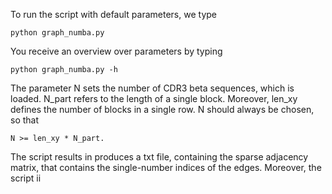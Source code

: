 To run the script with default parameters, we type

    python graph_numba.py 

You receive an overview over parameters by typing

    python graph_numba.py -h

The parameter N sets the number of CDR3 beta sequences, which is loaded. N_part refers to the length of a single block. Moreover, len_xy defines the number of blocks in a single row. N should always be chosen, so that

    N >= len_xy * N_part.

The script results in produces a txt file, containing the sparse adjacency matrix, that contains the single-number indices of the edges. Moreover, the script ii
